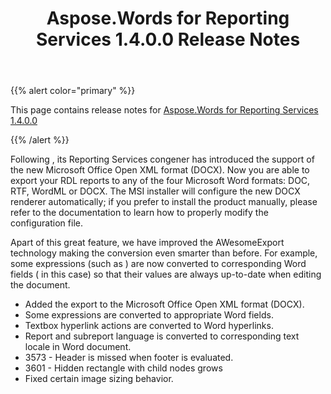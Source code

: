 ﻿---
title: Aspose.Words for Reporting Services 1.4.0.0 Release Notes
description: "Aspose.Words for Reporting Services 1.4.0.0 Release Notes – learn about the latest updates and fixes."
type: docs
weight: 60
url: /reportingservices/aspose-words-for-reporting-services-1-4-0-0-release-notes/
---

{{% alert color="primary" %}} 

This page contains release notes for [Aspose.Words for Reporting Services 1.4.0.0](https://downloads.aspose.com/words/reportingservices/new-releases/aspose.words-for-reporting-services-1.4.0.0/)

{{% /alert %}} 

Following , its Reporting Services congener has introduced the support of the new Microsoft Office Open XML format (DOCX). Now you are able to export your RDL reports to any of the four Microsoft Word formats: DOC, RTF, WordML or DOCX. The MSI installer will configure the new DOCX renderer automatically; if you prefer to install the product manually, please refer to the documentation to learn how to properly modify the configuration file.

Apart of this great feature, we have improved the AWesomeExport technology making the conversion even smarter than before. For example, some expressions (such as ) are now converted to corresponding Word fields ( in this case) so that their values are always up-to-date when editing the document.

- Added the export to the Microsoft Office Open XML format (DOCX).
- Some expressions are converted to appropriate Word fields.
- Textbox hyperlink actions are converted to Word hyperlinks.
- Report and subreport language is converted to corresponding text locale in Word document.
- 3573 - Header is missed when footer is evaluated.
- 3601 - Hidden rectangle with child nodes grows
- Fixed certain image sizing behavior.
